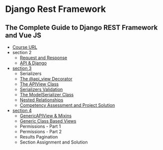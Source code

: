 # Django Rest Framework

## The Complete Guide to Django REST Framework and Vue JS
- [Course URL](https://www.udemy.com/course/the-complete-guide-to-django-rest-framework-and-vue-js/)
- section 2
    - [Request and Response](https://github.com/nameunji/study-python/tree/main/django_rest_framework/requests)
    - [API & Django](https://github.com/nameunji/study-python/tree/main/django_rest_framework/first_api_django/onlinestore)
- [section 3](https://github.com/nameunji/study-python/tree/main/django_rest_framework/section3-drf-level-one/newsapi)
    - Serializers
    - [The @api_view Decorator](https://github.com/nameunji/study-python/blob/main/django_rest_framework/section3-drf-level-one/newsapi/news/api/views.py)
    - [The APIView Class](https://github.com/nameunji/study-python/commit/5fa32248febe2388251e0c1431d1ed6ffc361ee9)
    - [Serializers Validation](https://github.com/nameunji/study-python/commit/30521efcc3c75475db2f1c3594a350e073aa5c83)
    - [The ModelSerializer Class](https://github.com/nameunji/study-python/commit/587f5c9b47b523a21fda33210e6dd68a8b24c3bf)
    - [Nested Relationships](https://github.com/nameunji/study-python/commit/8e0726cef76d936aebd53899f40c1b3edf6bcb76)
    - [Competency Assessment and Project Solution](https://github.com/nameunji/study-python/tree/main/django_rest_framework/section3-drf-level-one/jobboard)
- [section 4]()
    - [GenericAPIView & Mixins](https://github.com/nameunji/study-python/commit/ab7df0f1a512bad3432a845d227a9e1b1ee6c710)
    - [Generic Class Based Views]()
    - Permissions - Part 1 
    - Permissions - Part 2 
    - Results Pagination 
    - Section Assignment and Solution
